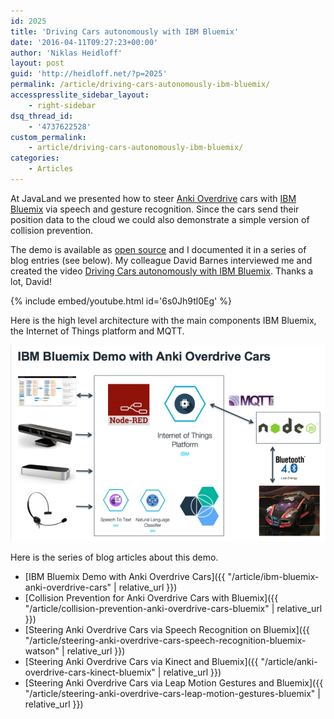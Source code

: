 ```yaml
---
id: 2025
title: 'Driving Cars autonomously with IBM Bluemix'
date: '2016-04-11T09:27:23+00:00'
author: 'Niklas Heidloff'
layout: post
guid: 'http://heidloff.net/?p=2025'
permalink: /article/driving-cars-autonomously-ibm-bluemix/
accesspresslite_sidebar_layout:
    - right-sidebar
dsq_thread_id:
    - '4737622528'
custom_permalink:
    - article/driving-cars-autonomously-ibm-bluemix/
categories:
    - Articles
---
```


At JavaLand we presented how to steer [Anki Overdrive](https://anki.com/) cars with [IBM Bluemix](https://bluemix.net) via speech and gesture recognition. Since the cars send their position data to the cloud we could also demonstrate a simple version of collision prevention.

The demo is available as [open source](https://github.com/IBM-Bluemix/node-mqtt-for-anki-overdrive) and I documented it in a series of blog entries (see below). My colleague David Barnes interviewed me and created the video [Driving Cars autonomously with IBM Bluemix](https://youtu.be/6s0Jh9tl0Eg). Thanks a lot, David!

{% include embed/youtube.html id='6s0Jh9tl0Eg' %}

Here is the high level architecture with the main components IBM Bluemix, the Internet of Things platform and MQTT.

![image](/assets/img/2016/03/ankiarch.jpg)

Here is the series of blog articles about this demo.

- [IBM Bluemix Demo with Anki Overdrive Cars]({{ "/article/ibm-bluemix-anki-overdrive-cars" | relative_url }})
- [Collision Prevention for Anki Overdrive Cars with Bluemix]({{ "/article/collision-prevention-anki-overdrive-cars-bluemix" | relative_url }})
- [Steering Anki Overdrive Cars via Speech Recognition on Bluemix]({{ "/article/steering-anki-overdrive-cars-speech-recognition-bluemix-watson" | relative_url }})
- [Steering Anki Overdrive Cars via Kinect and Bluemix]({{ "/article/anki-overdrive-cars-kinect-bluemix" | relative_url }})
- [Steering Anki Overdrive Cars via Leap Motion Gestures and Bluemix]({{ "/article/steering-anki-overdrive-cars-leap-motion-gestures-bluemix" | relative_url }})